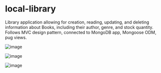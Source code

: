 # local-library

Library application allowing for creation, reading, updating, and deleting information about Books, including their author, genre, and stock quantity. Follows MVC design pattern, connected to MongoDB app, Mongoose ODM, pug views.

![image](https://user-images.githubusercontent.com/88868021/173198206-0e6cc3db-628d-46fe-aaf4-50f952567f52.png)

![image](https://user-images.githubusercontent.com/88868021/173198219-e41e7dc3-85cb-49e7-9eb3-06d189643c82.png)

![image](https://user-images.githubusercontent.com/88868021/173198240-2ef46224-c636-4811-8d66-3e1b075ec5c7.png)
